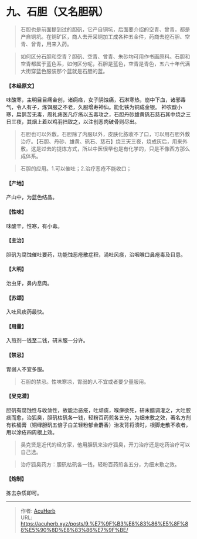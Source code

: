 # 九、石胆（又名胆矾）


> 石胆也是前面提到过的胆矾，它产自铜坑，后面要介绍的空青、曾青，都是产自铜坑。在铜矿区，商人去开采铜加工成各种五金件，药商去挖石胆、空青、曾青，用来入药。

> 如何区分石胆和空青？胆矾、空青、曾青、朱砂均可用作书画原料。石胆和空青都属于蓝色系，如何区分呢，石胆是蓝色，空青是青色，五六十年代满大街穿蓝色服装那个蓝就是石胆的蓝。

#### 【本经原文】
味酸寒，主明目目痛金创，诸痫痉，女子阴蚀痛，石淋寒热，崩中下血，诸邪毒气，令人有子，炼饵服之不老，久服增寿神仙。能化铁为铜成金银。
神农酸小寒，扁鹊苦无毒，周礼疡医凡疗疡以五毒攻之，石胆丹砂雄黄矾石慈石其中烧之三日三夜，其烟上着以鸡羽扫取之，以注创恶肉破骨则尽出。

> 石胆也可以外敷。石胆除了内服以外，皮肤化脓收不了口，可以用石胆外敷治疗。【石胆、丹砂、雄黄、矾石、慈石】烧三天三夜，烧成灰后，用来外敷。这是过去的提炼方式，所以中医很早也是有化学的，只是不像西方那么成体系。

> 石胆的应用。1.可以催吐；2.治疗恶疮不能收口；

#### 【产地】
产山中，为蓝色结晶。
#### 【性味】
味酸辛，性寒，有小毒。
#### 【主治】
胆矾为腐蚀催吐要药，功能蚀恶疮散症积，涌吐风痰，治咽喉口鼻疮毒及目患。
#### 【大明】
治虫牙，鼻内息肉。
#### 【苏颂】
入吐风痰药最快。
#### 【用量】
入煎剂一钱至二钱，研末服一分许。
#### 【禁忌】
胃弱人不宜多服。

> 石胆的禁忌。性味寒凉，胃弱的人不宜或者要少量服用。

#### 【吴克潜】
胆矾有腐蚀性与收敛性，故能治恶疮，吐顽痰，喉痹欲死，研末醋调灌之，大吐胶痰而愈，治狐臭，胆矾枯矾各一钱，轻粉百药煎各五分，为细末敷之效，著名方剂有铁桶膏（铜绿胆矾五倍子白芷轻粉郁金麝香）治发背将溃时，根脚走散不收者，用以涂疮四周根上效。

> 吴克贤是近代的经方家，他用胆矾来治疗狐臭，开刀治疗还是吃药治疗可以自己选。

> 治疗狐臭药方：胆矾枯矾各一钱，轻粉百药煎各五分，为细末敷之效。

#### 【炮制】
拣去杂质即可。

---

> 作者: [AcuHerb](https://acuherb.xyz)  
> URL: https://acuherb.xyz/posts/9.%E7%9F%B3%E8%83%86%E5%8F%88%E5%90%8D%E8%83%86%E7%9F%BE/  


